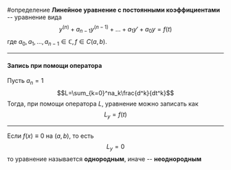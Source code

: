 #определение
**Линейное уравнение с постоянными коэффициентами** -- уравнение вида
$$y^{(n)} + a_{n-1}y^{(n-1)}+\dots+a_1y'+a_0y=f(t)$$
где $a_0,a_1,\dots,a_{n-1}\in\mathbb{C},f\in C(a,b)$.

---
#### Запись при помощи оператора 
Пусть $a_n = 1$
$$L=\sum_{k=0}^na_k\frac{d^k}{dt^k}$$
Тогда, при помощи оператора $L$, уравнение можно записать как
$$L_y=f(t)$$

---

Если $f(x) \equiv 0$ на $(a, b)$, то есть
$$L_y = 0$$
то уравнение называется **однородным**, иначе -- **неоднородным**


